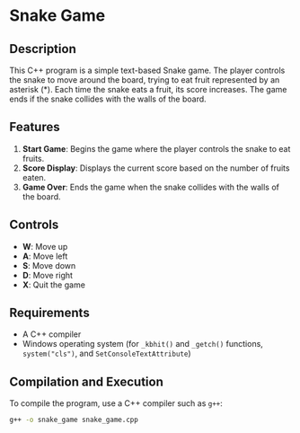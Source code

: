 # Snake Game

## Description
This C++ program is a simple text-based Snake game. The player controls the snake to move around the board, trying to eat fruit represented by an asterisk (*). Each time the snake eats a fruit, its score increases. The game ends if the snake collides with the walls of the board.

## Features
1. **Start Game**: Begins the game where the player controls the snake to eat fruits.
2. **Score Display**: Displays the current score based on the number of fruits eaten.
3. **Game Over**: Ends the game when the snake collides with the walls of the board.

## Controls
- **W**: Move up
- **A**: Move left
- **S**: Move down
- **D**: Move right
- **X**: Quit the game

## Requirements
- A C++ compiler
- Windows operating system (for `_kbhit()` and `_getch()` functions, `system("cls")`, and `SetConsoleTextAttribute`)

## Compilation and Execution
To compile the program, use a C++ compiler such as `g++`:
```bash
g++ -o snake_game snake_game.cpp
